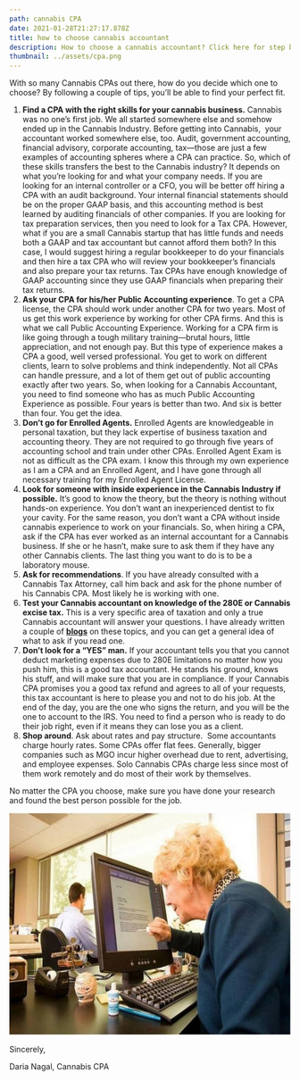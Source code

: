 ```yaml
---
path: cannabis CPA
date: 2021-01-28T21:27:17.878Z
title: how to choose cannabis accountant
description: How to choose a cannabis accountant? Click here for step by step instructions!
thumbnail: ../assets/cpa.png
---
```

With so many Cannabis CPAs out there, how do you decide which one to choose? By following a couple of tips, you’ll be able to find your perfect fit. 

1. **Find a CPA with the right skills for your cannabis business.** Cannabis was no one’s first job. We all started somewhere else and somehow ended up in the Cannabis Industry. Before getting into Cannabis,  your accountant worked somewhere else, too. Audit, government accounting, financial advisory, corporate accounting, tax—those are just a few examples of accounting spheres where a CPA can practice. So, which of these skills transfers the best to the Cannabis industry? It depends on what you’re looking for and what your company needs. If you are looking for an internal controller or a CFO, you will be better off hiring a CPA with an audit background. Your internal financial statements should be on the proper GAAP basis, and this accounting method is best learned by auditing financials of other companies. If you are looking for tax preparation services, then you need to look for a Tax CPA. However, what if you are a small Cannabis startup that has little funds and needs both a GAAP and tax accountant but cannot afford them both? In this case, I would suggest hiring a regular bookkeeper to do your financials and then hire a tax CPA who will review your bookkeeper’s financials and also prepare your tax returns. Tax CPAs have enough knowledge of GAAP accounting since they use GAAP financials when preparing their tax returns. 
2. **Ask your CPA for his/her Public Accounting experience**. To get a CPA license, the CPA should work under another CPA for two years. Most of us get this work experience by working for other CPA firms. And this is what we call Public Accounting Experience. Working for a CPA firm is like going through a tough military training—brutal hours, little appreciation, and not enough pay. But this type of experience makes a CPA a good, well versed professional. You get to work on different clients, learn to solve problems and think independently. Not all CPAs can handle pressure, and a lot of them get out of public accounting exactly after two years. So, when looking for a Cannabis Accountant, you need to find someone who has as much Public Accounting Experience as possible. Four years is better than two. And six is better than four. You get the idea. 
3. **Don’t go for Enrolled Agents.** Enrolled Agents are knowledgeable in personal taxation, but they lack expertise of business taxation and accounting theory. They are not required to go through five years of accounting school and train under other CPAs. Enrolled Agent Exam is not as difficult as the CPA exam. I know this through my own experience as I am a CPA and an Enrolled Agent, and I have gone through all necessary training for my Enrolled Agent License.
4. **Look for someone with inside experience in the Cannabis Industry if possible.** It’s good to know the theory, but the theory is nothing without hands-on experience. You don’t want an inexperienced dentist to fix your cavity. For the same reason, you don’t want a CPA without inside cannabis experience to work on your financials. So, when hiring a CPA, ask if the CPA has ever worked as an internal accountant for a Cannabis business. If she or he hasn’t, make sure to ask them if they have any other Cannabis clients. The last thing you want to do is to be a laboratory mouse.
5. **Ask for recommendations**. If you have already consulted with a Cannabis Tax Attorney, call him back and ask for the phone number of his Cannabis CPA. Most likely he is working with one.
6. **Test your Cannabis accountant on knowledge of the 280E or Cannabis excise tax.** This is a very specific area of taxation and only a true Cannabis accountant will answer your questions. I have already written a couple of **[blogs](https://redeyecpa.com/blog/what-can-i-deduct-as-a-cannabis-reseller/)** on these topics, and you can get a general idea of what to ask if you read one.
7. **Don’t look for a “YES” man.** If your accountant tells you that you cannot deduct marketing expenses due to 280E limitations no matter how you push him, this is a good tax accountant. He stands his ground, knows his stuff, and will make sure that you are in compliance. If your Cannabis CPA promises you a good tax refund and agrees to all of your requests, this tax accountant is here to please you and not to do his job. At the end of the day, you are the one who signs the return, and you will be the one to account to the IRS. You need to find a person who is ready to do their job right, even if it means they can lose you as a client. 
8. **Shop around**. Ask about rates and pay structure.  Some accountants charge hourly rates. Some CPAs offer flat fees. Generally, bigger companies such as MGO incur higher overhead due to rent, advertising, and employee expenses. Solo Cannabis CPAs charge less since most of them work remotely and do most of their work by themselves. 

No matter the CPA you choose, make sure you have done your research and found the best person possible for the job.

![cannabis accountant CPA](../assets/cannabis-accountant.jpg "cannabis accountant")

Sincerely,

Daria Nagal, Cannabis CPA